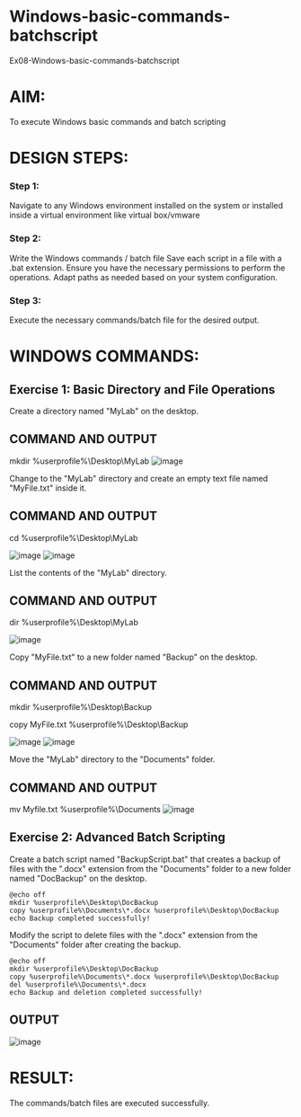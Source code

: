 # Windows-basic-commands-batchscript
Ex08-Windows-basic-commands-batchscript


# AIM:
To execute Windows basic commands and batch scripting

# DESIGN STEPS:

### Step 1:

Navigate to any Windows environment installed on the system or installed inside a virtual environment like virtual box/vmware 

### Step 2:

Write the Windows commands / batch file
Save each script in a file with a .bat extension.
Ensure you have the necessary permissions to perform the operations.
Adapt paths as needed based on your system configuration.
### Step 3:

Execute the necessary commands/batch file for the desired output. 




# WINDOWS COMMANDS:
## Exercise 1: Basic Directory and File Operations
Create a directory named "MyLab" on the desktop.


## COMMAND AND OUTPUT
mkdir %userprofile%\Desktop\MyLab
![image](https://github.com/Aaron-0111/Windows-basic-commands-batchscript/assets/149347631/e95d419b-e1e0-46e4-b15a-526b5e311bd7)

Change to the "MyLab" directory and create an empty text file named "MyFile.txt" inside it.


## COMMAND AND OUTPUT
cd %userprofile%\Desktop\MyLab

![image](https://github.com/Aaron-0111/Windows-basic-commands-batchscript/assets/149347631/696b13b0-15a4-4eee-b1a9-42f7d7f0178c)
![image](https://github.com/Aaron-0111/Windows-basic-commands-batchscript/assets/149347631/bfd7435b-0d86-405e-a12a-26f3db05c13c)

List the contents of the "MyLab" directory.


## COMMAND AND OUTPUT
dir %userprofile%\Desktop\MyLab

![image](https://github.com/Aaron-0111/Windows-basic-commands-batchscript/assets/149347631/b4ac4df6-a5a8-4111-a724-d0790156e9f0)

Copy "MyFile.txt" to a new folder named "Backup" on the desktop.

## COMMAND AND OUTPUT
mkdir %userprofile%\Desktop\Backup

copy MyFile.txt %userprofile%\Desktop\Backup

![image](https://github.com/Aaron-0111/Windows-basic-commands-batchscript/assets/149347631/2f32ee2c-a44a-4c2e-85c7-51782fec0ad8)
![image](https://github.com/Aaron-0111/Windows-basic-commands-batchscript/assets/149347631/5e32ab54-ab74-4bc0-9368-c9c08a21d276)

Move the "MyLab" directory to the "Documents" folder.


## COMMAND AND OUTPUT
mv Myfile.txt %userprofile%\Documents
![image](https://github.com/Aaron-0111/Windows-basic-commands-batchscript/assets/149347631/244dd6b7-8a61-4a1b-8a00-086fc2c61ee6)


## Exercise 2: Advanced Batch Scripting
Create a batch script named "BackupScript.bat" that creates a backup of files with the ".docx" extension from the "Documents" folder to a new folder named "DocBackup" on the desktop.
```
@echo off
mkdir %userprofile%\Desktop\DocBackup
copy %userprofile%\Documents\*.docx %userprofile%\Desktop\DocBackup
echo Backup completed successfully!
```
Modify the script to delete files with the ".docx" extension from the "Documents" folder after creating the backup.
```
@echo off
mkdir %userprofile%\Desktop\DocBackup
copy %userprofile%\Documents\*.docx %userprofile%\Desktop\DocBackup
del %userprofile%\Documents\*.docx
echo Backup and deletion completed successfully!
```







## OUTPUT

![image](https://github.com/Aaron-0111/Windows-basic-commands-batchscript/assets/149347631/2dc920d8-968a-4998-867d-501afcafc1b3)




# RESULT:
The commands/batch files are executed successfully.

